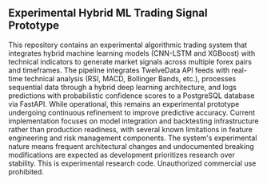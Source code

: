 ## Experimental Hybrid ML Trading Signal Prototype
This repository contains an experimental algorithmic trading system that integrates hybrid machine learning models (CNN-LSTM and XGBoost) with technical indicators to generate market signals across multiple forex pairs and timeframes. The pipeline integrates TwelveData API feeds with real-time technical analysis (RSI, MACD, Bollinger Bands, etc.), processes sequential data through a hybrid deep learning architecture, and logs predictions with probabilistic confidence scores to a PostgreSQL database via FastAPI. While operational, this remains an experimental prototype undergoing continuous refinement to improve predictive accuracy. Current implementation focuses on model integration and backtesting infrastructure rather than production readiness, with several known limitations in feature engineering and risk management components. The system's experimental nature means frequent architectural changes and undocumented breaking modifications are expected as development prioritizes research over stability.
This is experimental research code. Unauthorized commercial use prohibited.